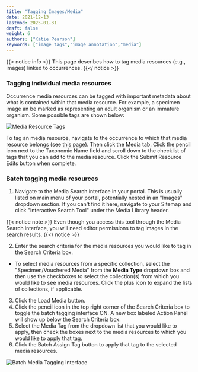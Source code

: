 ```yaml
---
title: "Tagging Images/Media"
date: 2021-12-13
lastmod: 2025-01-31
draft: false
weight: 6
authors: ["Katie Pearson"]
keywords: ["image tags","image annotation","media"]
---
```


{{< notice info >}}
  This page describes how to tag media resources (e.g., images) linked to occurrences.
{{</ notice >}}

### Tagging individual media resources

Occurrence media resources can be tagged with important metadata about what is contained within that media resource. For example, a specimen image an be marked as representing an adult organism or an immature organism. Some possible tags are shown below:

![Media Resource Tags](/symbiota-docs/images/imagetags.PNG)

To tag an media resource, navigate to the occurrence to which that media resource belongs (see [this page](https://biokic.github.io/symbiota-docs/editor/edit/)). Then click the Media tab. Click the pencil icon next to the Taxonomic Name field and scroll down to the checklist of tags that you can add to the media resource. Click the Submit Resource Edits button when complete.

### Batch tagging media resources

1. Navigate to the Media Search interface in your portal. This is usually listed on main menu of your portal, potentially nested in an "Images" dropdown section. If you can't find it here, navigate to your Sitemap and click "Interactive Search Tool" under the Media Library header.

{{< notice note >}}
  Even though you access this tool through the Media Search interface, you will need editor permissions to tag images in the search results.
{{</ notice >}}

2. Enter the search criteria for the media resources you would like to tag in the Search Criteria box.
  * To select media resources from a specific collection, select the "Specimen/Vouchered Media" from the **Media Type** dropdown box and then use the checkboxes to select the collection(s) from which you would like to see media resources. Click the plus icon to expand the lists of collections, if applicable.
3. Click the Load Media button.
4. Click the pencil icon in the top right corner of the Search Criteria box to toggle the batch tagging interface ON. A new box labeled Action Panel will show up below the Search Criteria box.
5. Select the Media Tag from the dropdown list that you would like to apply, then check the boxes next to the media resources to which you would like to apply that tag.
6. Click the Batch Assign Tag button to apply that tag to the selected media resources.

![Batch Media Tagging Interface](/symbiota-docs/images/batchtag.PNG)